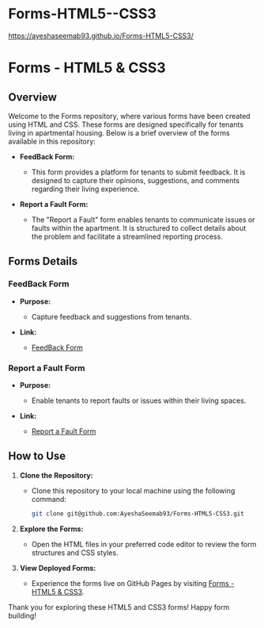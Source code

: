 # Forms-HTML5--CSS3
https://ayeshaseemab93.github.io/Forms-HTML5-CSS3/
# Forms - HTML5 & CSS3

## Overview

Welcome to the Forms repository, where various forms have been created using HTML and CSS. These forms are designed specifically for tenants living in apartmental housing. Below is a brief overview of the forms available in this repository:

- **FeedBack Form:**
  - This form provides a platform for tenants to submit feedback. It is designed to capture their opinions, suggestions, and comments regarding their living experience.

- **Report a Fault Form:**
  - The "Report a Fault" form enables tenants to communicate issues or faults within the apartment. It is structured to collect details about the problem and facilitate a streamlined reporting process.

## Forms Details

### FeedBack Form

- **Purpose:**
  - Capture feedback and suggestions from tenants.

- **Link:**
  - [FeedBack Form](https://ayeshaseemab93.github.io/Forms-HTML5-CSS3/palautetta-lomake.html)

### Report a Fault Form

- **Purpose:**
  - Enable tenants to report faults or issues within their living spaces.

- **Link:**
  - [Report a Fault Form](https://ayeshaseemab93.github.io/Forms-HTML5-CSS3/vikailmoitus-lomake%20copy.html)

## How to Use

1. **Clone the Repository:**
   - Clone this repository to your local machine using the following command:
     ```bash
     git clone git@github.com:AyeshaSeemab93/Forms-HTML5-CSS3.git
     ```

2. **Explore the Forms:**
   - Open the HTML files in your preferred code editor to review the form structures and CSS styles.

3. **View Deployed Forms:**
   - Experience the forms live on GitHub Pages by visiting [Forms - HTML5 & CSS3](https://ayeshaseemab93.github.io/Forms-HTML5-CSS3/).



Thank you for exploring these HTML5 and CSS3 forms! Happy form building!
